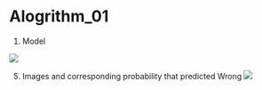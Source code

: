 # Alogrithm_01

1. Model

![](https://user-images.githubusercontent.com/55013577/81248661-d2b73d00-9057-11ea-913c-2a2d4e4806f3.png)


5. Images and corresponding probability that predicted Wrong
![](https://user-images.githubusercontent.com/55013577/81249056-b071ef00-9058-11ea-9d62-36a217a19906.png)
